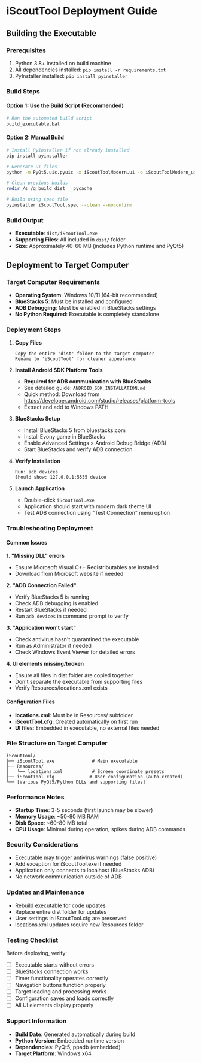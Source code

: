 # iScoutTool Deployment Guide

## Building the Executable

### Prerequisites
1. Python 3.8+ installed on build machine
2. All dependencies installed: `pip install -r requirements.txt`
3. PyInstaller installed: `pip install pyinstaller`

### Build Steps

#### Option 1: Use the Build Script (Recommended)
```bash
# Run the automated build script
build_executable.bat
```

#### Option 2: Manual Build
```bash
# Install PyInstaller if not already installed
pip install pyinstaller

# Generate UI files
python -m PyQt5.uic.pyuic -x iScoutToolModern.ui -o iScoutToolModern_ui.py

# Clean previous builds
rmdir /s /q build dist __pycache__

# Build using spec file
pyinstaller iScoutTool.spec --clean --noconfirm
```

### Build Output
- **Executable**: `dist/iScoutTool.exe`
- **Supporting Files**: All included in `dist/` folder
- **Size**: Approximately 40-60 MB (includes Python runtime and PyQt5)

## Deployment to Target Computer

### Target Computer Requirements
- **Operating System**: Windows 10/11 (64-bit recommended)
- **BlueStacks 5**: Must be installed and configured
- **ADB Debugging**: Must be enabled in BlueStacks settings
- **No Python Required**: Executable is completely standalone

### Deployment Steps

1. **Copy Files**
   ```
   Copy the entire 'dist' folder to the target computer
   Rename to 'iScoutTool' for cleaner appearance
   ```

2. **Install Android SDK Platform Tools**
   - **Required for ADB communication with BlueStacks**
   - See detailed guide: `ANDROID_SDK_INSTALLATION.md`
   - Quick method: Download from https://developer.android.com/studio/releases/platform-tools
   - Extract and add to Windows PATH

3. **BlueStacks Setup**
   - Install BlueStacks 5 from bluestacks.com
   - Install Evony game in BlueStacks
   - Enable Advanced Settings > Android Debug Bridge (ADB)
   - Start BlueStacks and verify ADB connection

4. **Verify Installation**
   ```
   Run: adb devices
   Should show: 127.0.0.1:5555 device
   ```

5. **Launch Application**
   - Double-click `iScoutTool.exe`
   - Application should start with modern dark theme UI
   - Test ADB connection using "Test Connection" menu option

### Troubleshooting Deployment

#### Common Issues

**1. "Missing DLL" errors**
- Ensure Microsoft Visual C++ Redistributables are installed
- Download from Microsoft website if needed

**2. "ADB Connection Failed"**
- Verify BlueStacks 5 is running
- Check ADB debugging is enabled
- Restart BlueStacks if needed
- Run `adb devices` in command prompt to verify

**3. "Application won't start"**
- Check antivirus hasn't quarantined the executable
- Run as Administrator if needed
- Check Windows Event Viewer for detailed errors

**4. UI elements missing/broken**
- Ensure all files in dist folder are copied together
- Don't separate the executable from supporting files
- Verify Resources/locations.xml exists

#### Configuration Files
- **locations.xml**: Must be in Resources/ subfolder
- **iScoutTool.cfg**: Created automatically on first run
- **UI files**: Embedded in executable, no external files needed

### File Structure on Target Computer
```
iScoutTool/
├── iScoutTool.exe              # Main executable
├── Resources/
│   └── locations.xml           # Screen coordinate presets
├── iScoutTool.cfg             # User configuration (auto-created)
└── [Various PyQt5/Python DLLs and supporting files]
```

### Performance Notes
- **Startup Time**: 3-5 seconds (first launch may be slower)
- **Memory Usage**: ~50-80 MB RAM
- **Disk Space**: ~60-80 MB total
- **CPU Usage**: Minimal during operation, spikes during ADB commands

### Security Considerations
- Executable may trigger antivirus warnings (false positive)
- Add exception for iScoutTool.exe if needed
- Application only connects to localhost (BlueStacks ADB)
- No network communication outside of ADB

### Updates and Maintenance
- Rebuild executable for code updates
- Replace entire dist folder for updates
- User settings in iScoutTool.cfg are preserved
- locations.xml updates require new Resources folder

### Testing Checklist
Before deploying, verify:
- [ ] Executable starts without errors
- [ ] BlueStacks connection works
- [ ] Timer functionality operates correctly
- [ ] Navigation buttons function properly
- [ ] Target loading and processing works
- [ ] Configuration saves and loads correctly
- [ ] All UI elements display properly

### Support Information
- **Build Date**: Generated automatically during build
- **Python Version**: Embedded runtime version
- **Dependencies**: PyQt5, ppadb (embedded)
- **Target Platform**: Windows x64